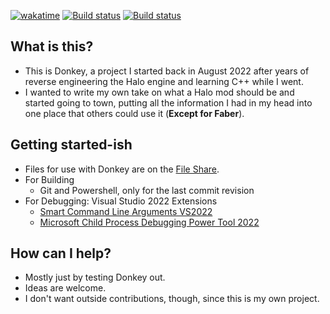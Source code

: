 [![wakatime](https://wakatime.com/badge/github/twist84/ManagedDonkey.svg)](https://wakatime.com/badge/github/twist84/ManagedDonkey)
[![Build status](https://ci.appveyor.com/api/projects/status/ha46jv9ytnxwlfr4/branch/main?svg=true)](https://ci.appveyor.com/project/theTwist84/ManagedDonkey/branch/main)
[![Build status](https://github.com/twist84/ManagedDonkey/actions/workflows/build.yml/badge.svg?branch=main)](https://github.com/twist84/ManagedDonkey/actions/workflows/build.yml)

## What is this?
 - This is Donkey, a project I started back in August 2022 after years of reverse engineering the Halo engine and learning C++ while I went.
 - I wanted to write my own take on what a Halo mod should be and started going to town, putting all the information I had in my head into one place that others could use it (**Except for Faber**).

## Getting started-ish
 - Files for use with Donkey are on the [File Share](https://github.com/twist84/DonkeyFileShare).
 - For Building
   - Git and Powershell, only for the last commit revision
 - For Debugging: Visual Studio 2022 Extensions
   - [Smart Command Line Arguments VS2022](https://marketplace.visualstudio.com/items?itemName=MBulli.SmartCommandlineArguments2022)
   - [Microsoft Child Process Debugging Power Tool 2022](https://marketplace.visualstudio.com/items?itemName=vsdbgplat.MicrosoftChildProcessDebuggingPowerTool2022)

## How can I help?
 - Mostly just by testing Donkey out.
 - Ideas are welcome.
 - I don't want outside contributions, though, since this is my own project.
